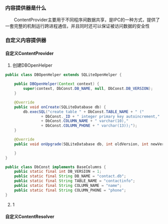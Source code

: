 ### 内容提供器是什么
　　ContentProvider主要用于不同程序间数据共享，是IPC的一种方式，提供了一套完整的机制运行跨进程通信，并且同时还可以保证被访问数据的安全性
  
### 自定义内容提供器
#### 自定义ContentProvider

 1. 创建DBOpenHelper
 
``` java
public class DBOpenHelper extends SQLiteOpenHelper {

    public DBOpenHelper(Context context) {
        super(context, DbConst.DB_NAME, null, DbConst.DB_VERSION);
    }

    @Override
    public void onCreate(SQLiteDatabase db) {
        db.execSQL("create table " + DbConst.TABLE_NAME + " ("
                + DbConst._ID + " integer primary key autoincrement,"
                + DbConst.COLUMN_NAME + " varchar(10),"
                + DbConst.COLUMN_PHONE + " varchar(13));");
    }

    @Override
    public void onUpgrade(SQLiteDatabase db, int oldVersion, int newVersion) {

    }
}
```
 
``` java
public class DbConst implements BaseColumns {
    public static final int DB_VERSION = 1;
    public static final String DB_NAME = "contact.db";
    public static final String TABLE_NAME = "contactinfo";
    public static final String COLUMN_NAME = "name";
    public static final String COLUMN_PHONE = "phone";
}
```

 2. 1

#### 自定义ContentResolver